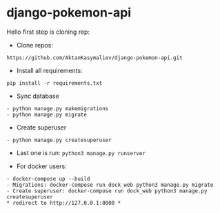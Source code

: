 # django-pokemon-api

Hello first step is cloning rep:
* Clone repos:
```
https://github.com/AktanKasymaliev/django-pokemon-api.git
```
* Install all requirements: 
```
pip install -r requirements.txt
```
* Sync database
```
- python manage.py makemigrations
- python manage.py migrate
```

* Create superuser
```
- python manage.py createsuperuser
```
* Last one is run: `python3 manage.py runserver`


* For docker users:
```
- docker-compose up --build  
- Migrations: docker-compose run dock_web python3 manage.py migrate
- Create superuser: docker-compose run dock_web python3 manage.py createsuperuser
* redirect to http://127.0.0.1:8000 *
```

